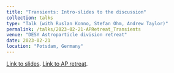 ```yaml
---
title: "Transients: Intro-slides to the discussion"
collection: talks
type: "Talk (with Ruslan Konno, Stefan Ohm, Andrew Taylor)"
permalink: /talks/2023-02-21-APRetreat_Transients
venue: "DESY Astroparticle division retreat"
date: 2023-02-21
location: "Potsdam, Germany"
---
```


[Link to slides](https://maklinger.github.io/files/presentations/APRetreat23_Transients_Klinger_Konno.pdf). [Link to AP retreat](https://indico.desy.de/event/37804/).
